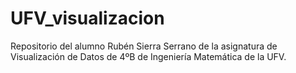 # UFV_visualizacion

Repositorio del alumno Rubén Sierra Serrano de la asignatura de Visualización de Datos de 4ºB de Ingeniería Matemática de la UFV.
